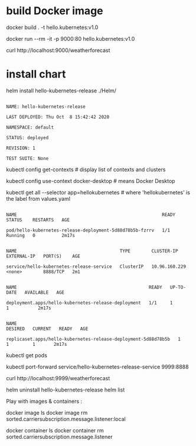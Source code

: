 
# build Docker image
docker build . -t hello.kubernetes:v1.0

docker run --rm -it -p 9000:80 hello.kubernetes:v1.0

curl http://localhost:9000/weatherforecast

# install chart

helm install hello-kubernetes-release ./Helm/

																		NAME: hello-kubernetes-release
																		LAST DEPLOYED: Thu Oct  8 15:42:42 2020
																		NAMESPACE: default
																		STATUS: deployed
																		REVISION: 1
																		TEST SUITE: None



kubectl config get-contexts												# display list of contexts and clusters

kubectl config use-context docker-desktop								# means Docker Desktop


kubectl get all --selector app=hellokubernetes							# where 'hellokubernetes' is the label from values.yaml


																		NAME                                                       READY   STATUS    RESTARTS   AGE
																		pod/hello-kubernetes-release-deployment-5d88d78b5b-fzrrv   1/1     Running   0          2m17s

																		NAME                                       TYPE        CLUSTER-IP      EXTERNAL-IP   PORT(S)    AGE
																		service/hello-kubernetes-release-service   ClusterIP   10.96.160.229   <none>        8888/TCP   2m1

																		NAME                                                  READY   UP-TO-DATE   AVAILABLE   AGE
																		deployment.apps/hello-kubernetes-release-deployment   1/1     1            1           2m17s

																		NAME                                                             DESIRED   CURRENT   READY   AGE
																		replicaset.apps/hello-kubernetes-release-deployment-5d88d78b5b   1         1         1       2m17s

kubectl get pods

kubectl port-forward service/hello-kubernetes-release-service 9999:8888

curl http://localhost:9999/weatherforecast

helm uninstall hello-kubernetes-release 
helm list




Play with images & containers :

docker image ls
docker image rm sorted.carriersubscription.message.listener:local

docker container ls
docker container rm sorted.carriersubscription.message.listener


